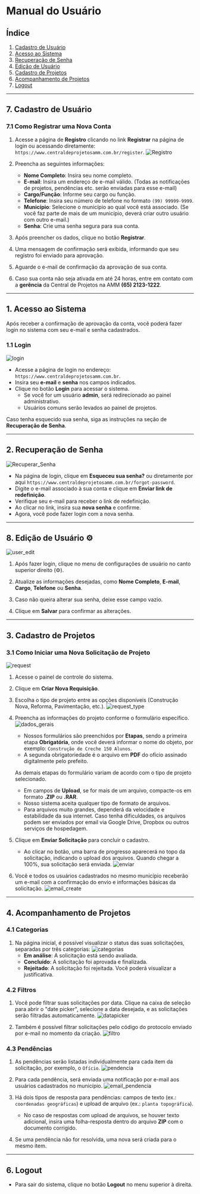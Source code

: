 # Manual do Usuário

## Índice
1. [Cadastro de Usuário](#7-cadastro-de-usuário)
2. [Acesso ao Sistema](#1-acesso-ao-sistema)
3. [Recuperação de Senha](#2-recuperação-de-senha)
4. [Edição de Usuário](#8-edição-de-usuário)
5. [Cadastro de Projetos](#3-cadastro-de-projetos)
6. [Acompanhamento de Projetos](#4-acompanhamento-de-projetos)
7. [Logout](#6-logout)

---

## 7. Cadastro de Usuário

### 7.1 Como Registrar uma Nova Conta

1. Acesse a página de **Registro** clicando no link **Registrar** na página de login ou acessando diretamente: `https://www.centraldeprojetosamm.com.br/register`.
![Registro](https://img001.prntscr.com/file/img001/iSjqKdghQduWfU3SenrWKw.png)

2. Preencha as seguintes informações:
   - **Nome Completo**: Insira seu nome completo.
   - **E-mail**: Insira um endereço de e-mail válido. (Todas as notificações de projetos, pendências etc. serão enviadas para esse e-mail)
   - **Cargo/Função**: Informe seu cargo ou função.
   - **Telefone**: Insira seu número de telefone no formato `(99) 99999-9999`.
   - **Município**: Selecione o município ao qual você está associado. (Se você faz parte de mais de um município, deverá criar outro usuário com outro e-mail.)
   - **Senha**: Crie uma senha segura para sua conta.

3. Após preencher os dados, clique no botão **Registrar**.

4. Uma mensagem de confirmação será exibida, informando que seu registro foi enviado para aprovação.

5. Aguarde o e-mail de confirmação da aprovação de sua conta.

6. Caso sua conta não seja ativada em até 24 horas, entre em contato com a **gerência** da Central de Projetos na AMM **(65) 2123-1222**.

---

## 1. Acesso ao Sistema

Após receber a confirmação de aprovação da conta, você poderá fazer login no sistema com seu e-mail e senha cadastrados.

### 1.1 Login
![login](https://img001.prntscr.com/file/img001/cV24bxfPR-CpTxxuK4xeqQ.png)
- Acesse a página de login no endereço: `https://www.centraldeprojetosamm.com.br`.
- Insira seu **e-mail** e **senha** nos campos indicados.
- Clique no botão **Login** para acessar o sistema.
  - Se você for um usuário **admin**, será redirecionado ao painel administrativo.
  - Usuários comuns serão levados ao painel de projetos.

Caso tenha esquecido sua senha, siga as instruções na seção de **Recuperação de Senha**.

---

## 2. Recuperação de Senha
![Recuperar_Senha](https://img001.prntscr.com/file/img001/6hC6XcYpTyWEI9yGs-3nnA.png)
- Na página de login, clique em **Esqueceu sua senha?** ou diretamente por aqui `https://www.centraldeprojetosamm.com.br/forgot-password`.
- Digite o e-mail associado à sua conta e clique em **Enviar link de redefinição**.
- Verifique seu e-mail para receber o link de redefinição.
- Ao clicar no link, insira sua **nova senha** e confirme.
- Agora, você pode fazer login com a nova senha.

---

## 8. Edição de Usuário ⚙️
![user_edit](https://img001.prntscr.com/file/img001/xren9qluQC-fjKU8_aFAwA.png)
1. Após fazer login, clique no menu de configurações de usuário no canto superior direito (⚙️).

2. Atualize as informações desejadas, como **Nome Completo**, **E-mail**, **Cargo**, **Telefone** ou **Senha**.

3. Caso não queira alterar sua senha, deixe esse campo vazio.

4. Clique em **Salvar** para confirmar as alterações.

---

## 3. Cadastro de Projetos

### 3.1 Como Iniciar uma Nova Solicitação de Projeto
![request](https://img001.prntscr.com/file/img001/26wFYIAsT-ywVMUtFk2YRg.png)
1. Acesse o painel de controle do sistema.

2. Clique em **Criar Nova Requisição**.

3. Escolha o tipo de projeto entre as opções disponíveis (Construção Nova, Reforma, Pavimentação, etc.).
![request_type](https://img001.prntscr.com/file/img001/dEVgFQodSC-4bCrPhEicmw.png)

4. Preencha as informações do projeto conforme o formulário específico.
![dados_gerais](https://img001.prntscr.com/file/img001/MAp5b53_Q2eyWtqXr6QrUA.png)

   - Nossos formulários são preenchidos por **Etapas**, sendo a primeira etapa **Obrigatória**, onde você deverá informar o nome do objeto, por exemplo: `Construção de Creche 150 Alunos`.
   - A segunda obrigatoriedade é o arquivo em **PDF** do ofício assinado digitalmente pelo prefeito.

   As demais etapas do formulário variam de acordo com o tipo de projeto selecionado.

   - Em campos de **Upload**, se for mais de um arquivo, compacte-os em formato **.ZIP** ou **.RAR**.
   - Nosso sistema aceita qualquer tipo de formato de arquivos.
   - Para arquivos muito grandes, dependerá da velocidade e estabilidade da sua internet. Caso tenha dificuldades, os arquivos podem ser enviados por email via Google Drive, Dropbox ou outros serviços de hospedagem.

6. Clique em **Enviar Solicitação** para concluir o cadastro.
   - Ao clicar no botão, uma barra de progresso aparecerá no topo da solicitação, indicando o upload dos arquivos. Quando chegar a 100%, sua solicitação será enviada.
![enviar](https://img001.prntscr.com/file/img001/mCO1uGDDTbyeW3V08gtb6A.png)

7. Você e todos os usuários cadastrados no mesmo município receberão um e-mail com a confirmação do envio e informações básicas da solicitação.
![email_create](https://img001.prntscr.com/file/img001/v1t-XfOVTG6Cf926YCG_SQ.png)

---

## 4. Acompanhamento de Projetos

### 4.1 Categorias

1. Na página inicial, é possível visualizar o status das suas solicitações, separadas por três categorias:
![categorias](https://img001.prntscr.com/file/img001/tyTnPBxuQ_aCQ_O8oyeZdQ.png)
   - **Em análise**: A solicitação está sendo avaliada.
   - **Concluído**: A solicitação foi aprovada e finalizada.
   - **Rejeitado**: A solicitação foi rejeitada. Você poderá visualizar a justificativa.

### 4.2 Filtros

1. Você pode filtrar suas solicitações por data. Clique na caixa de seleção para abrir o "date picker", selecione a data desejada, e as solicitações serão filtradas automaticamente.
![datapicker](https://prnt.sc/fF9PAt04kSo5)

2. Também é possível filtrar solicitações pelo código do protocolo enviado por e-mail no momento da criação.
![filtro](https://img001.prntscr.com/file/img001/uBDZuKibRTep3mXXhAs5mA.png)

### 4.3 Pendências

1. As pendências serão listadas individualmente para cada item da solicitação, por exemplo, o `Ofício`.
![pendencia](https://img001.prntscr.com/file/img001/9l51ocFZQWiaaJJuHbc2ow.png)

2. Para cada pendência, será enviada uma notificação por e-mail aos usuários cadastrados no município.
![email_pendencia](https://img001.prntscr.com/file/img001/h60AOnxVTey3eHO-6_TB5Q.png)

3. Há dois tipos de resposta para pendências: campos de texto (ex.: `coordenadas geográficas`) e upload de arquivo (ex.: `planta topográfica`).
   - No caso de respostas com upload de arquivos, se houver texto adicional, insira uma folha-resposta dentro do arquivo **ZIP** com o documento corrigido.

4. Se uma pendência não for resolvida, uma nova será criada para o mesmo item.

---

## 6. Logout

- Para sair do sistema, clique no botão **Logout** no menu superior à direita.
